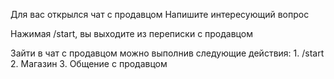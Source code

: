 Для вас открылся чат с продавцом
Напишите интересующий вопрос

Нажимая /start, вы выходите из переписки с продавцом

Зайти в чат с продавцом можно выполнив следующие действия:
    1. /start 
    2. Магазин 
    3. Общение с продавцом